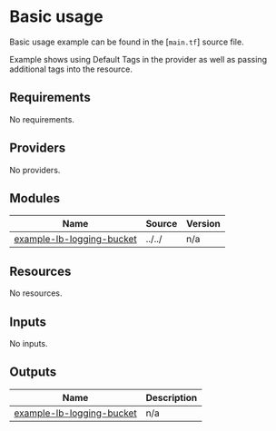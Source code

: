 # Basic usage

Basic usage example can be found in the [`main.tf`] source file.

Example shows using Default Tags in the provider as well as passing additional tags into the resource.
<!-- BEGINNING OF PRE-COMMIT-TERRAFORM DOCS HOOK -->
## Requirements

No requirements.

## Providers

No providers.

## Modules

| Name | Source | Version |
|------|--------|---------|
| <a name="module_example-lb-logging-bucket"></a> [example-lb-logging-bucket](#module\_example-lb-logging-bucket) | ../../ | n/a |

## Resources

No resources.

## Inputs

No inputs.

## Outputs

| Name | Description |
|------|-------------|
| <a name="output_example-lb-logging-bucket"></a> [example-lb-logging-bucket](#output\_example-lb-logging-bucket) | n/a |
<!-- END OF PRE-COMMIT-TERRAFORM DOCS HOOK -->
